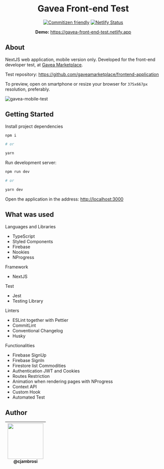 <div align="center">

# Gavea Front-end Test

[![Commitizen friendly](https://img.shields.io/badge/commitizen-friendly-brightgreen.svg)](http://commitizen.github.io/cz-cli/)
[![Netlify Status](https://api.netlify.com/api/v1/badges/12d76292-c347-403c-8e63-6c605148a2e5/deploy-status)](https://app.netlify.com/sites/gavea-front-end-test/deploys)

**Demo:** <https://gavea-front-end-test.netlify.app>

</div>

## About

NextJS web application, mobile version only. Developed for the front-end developer test, at [Gavea Marketplace](https://www.gavea.com).

Test repository: <https://github.com/gaveamarketplace/frontend-application>

To preview, open on smartphone or resize your browser for `375x667px` resolution, preferably.

![gavea-mobile-test](https://user-images.githubusercontent.com/9125404/121452004-09efd000-c975-11eb-8119-c2aa861e652a.png)

## Getting Started

Install project dependencies

```bash
npm i

# or

yarn
```

Run development server:

```bash
npm run dev

# or

yarn dev
```

Open the application in the address: <http://localhost:3000>

## What was used

Languages and Libraries

- TypeScript
- Styled Components
- Firebase
- Nookies
- NProgress

Framework

- NextJS

Test

- Jest
- Testing Library

Linters

- ESLint together with Pettier
- CommitLint
- Conventional Changelog
- Husky

Functionalities

- Firebase SignUp
- Firebase SignIn
- Firestore list Commodities
- Authentication JWT and Cookies
- Routes Restriction
- Animation when rendering pages with NProgress
- Context API
- Custom Hook
- Automated Test

## Author

| [<img src="https://avatars3.githubusercontent.com/u/9125404?s=460&v=4" width=115><br><sub>@cjambrosi</sub>](https://www.linkedin.com/in/cjambrosi)
| :---: |
